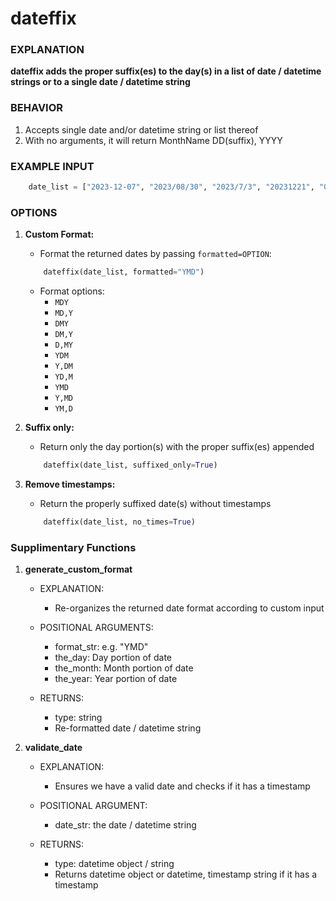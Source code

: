 # dateffix

### EXPLANATION
**dateffix adds the proper suffix(es) to the day(s) in a list of date / datetime strings or to a single date / datetime string**

### BEHAVIOR
1. Accepts single date and/or datetime string or list thereof
2. With no arguments, it will return MonthName DD(suffix), YYYY

### EXAMPLE INPUT
```python
    date_list = ["2023-12-07", "2023/08/30", "2023/7/3", "20231221", "01/25/1809", "02-21-2023", "02-09-2023 04:32:10 AM", "30-Aug-2023", "Sep 23, 2023", "April 20, 2023", "21 May 2020", "Fri, 22 December 2023", "2023-10-07 15:30:10", "Sat, 9 Dec 2023 15:30:10 +0000", "1909-11-12T15:30:15.123456"]
```

### OPTIONS
1. **Custom Format:**
    - Format the returned dates by passing `formatted=OPTION`:
    ```python
        dateffix(date_list, formatted="YMD")
    ```
    - Format options:
        - `MDY`
        - `MD,Y`
        - `DMY`
        - `DM,Y`
        - `D,MY`
        - `YDM`
        - `Y,DM`
        - `YD,M`
        - `YMD`
        - `Y,MD`
        - `YM,D`
    
2. **Suffix only:**
    - Return only the day portion(s) with the proper suffix(es) appended
    ```python
        dateffix(date_list, suffixed_only=True)
    ```

3. **Remove timestamps:**
    - Return the properly suffixed date(s) without timestamps
    ```python
        dateffix(date_list, no_times=True)
    ```

### Supplimentary Functions
1. **generate_custom_format**
    - EXPLANATION:
        - Re-organizes the returned date format according to custom input

    - POSITIONAL ARGUMENTS:
        - format_str: e.g. "YMD"
        - the_day: Day portion of date
        - the_month: Month portion of date
        - the_year: Year portion of date

    - RETURNS:
        - type: string
        - Re-formatted date / datetime string

2. **validate_date**
    - EXPLANATION:
        - Ensures we have a valid date and checks if it has a timestamp

    - POSITIONAL ARGUMENT:
        - date_str: the date / datetime string

    - RETURNS:
        - type: datetime object / string
        - Returns datetime object or datetime, timestamp string if it has a timestamp